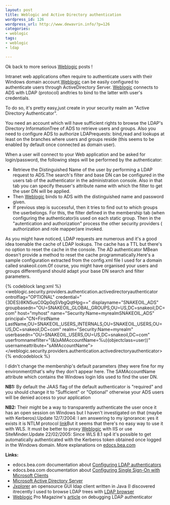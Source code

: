 ```yaml
--- 
layout: post
title: Weblogic and Active Directory authentication
wordpress_id: 126
wordpress_url: http://www.dewavrin.info/?p=126
categories: 
- weblogic
tags:
- weblogic
- ldap

---
```

Ok back to more serious [Weblogic](http://edocs.bea.com/wls/docs81/notes/issues.html "Known issues") posts !

Intranet web applications often require to authenticate users with their Windows domain account.[Weblogic](http://edocs.bea.com/wls/docs81/notes/issues.html "Known issues") can be easily configured to authenticate users through ActiveDirectory Server. [Weblogic](http://edocs.bea.com/wls/docs81/notes/issues.html "Known issues") connects to ADS with LDAP (protocol) andtries to bind to the latter with user's credentials.

To do so, it's pretty easy,just create in your security realm an "Active Directory Authenticator".

You need an account which will have sufficient rights to browse the LDAP's Directory InformationTree of ADS to retrieve users and groups. Also you need to configure ADS to authorize LDAPrequests: bind,read and lookups at least on the branches where users and groups reside (this seems to be enabled by default once connected as domain user).

When a user will connect to your Web application and be asked for login/password, the following steps will be performed by the authenticator:
- Retrieve the Distinguished Name of the user by performing a LDAP request to ADS.The search's filter and base DN can be configured in the users tab of the authenticator in the administration console. Also in that tab you can specify theuser's attribute name with which the filter to get the user DN will be applied.
- Then [Weblogic](http://edocs.bea.com/wls/docs81/notes/issues.html "Known issues") binds to ADS with the distinguished name and password given.
- If previous step is successful, then it tries to find out to which groups the userbelongs. For this, the filter defined in the membership tab (when configuring the authenticator)is used on each static group. Then in the "autentication and authorization" process the other security providers ( authorization and role mapper)are invoked.

As you might have noticed, LDAP requests are numerous and it's a good idea toenable the cache of LDAP lookups. The cache has a TTL but there's no option to reset the cache in the console. The AD authenticator MBean doesn't provide a method to reset the cache programmatically.Here's a sample configuration extracted from the config.xml file I used for a domain called snakeoil.com.Of course, you might have organised your users and groups differentlyand should adapt your base DN search and filter parameters.

{% codeblock lang:xml %}
<weblogic.security.providers.authentication.activedirectoryauthenticator 
ontrolflag="OPTIONAL" credential="{3DES}8KN5usC0Qp0qSVbgQqtHpg==" displayname="SNAKEOIL_ADS" 
groupbasedn="OU=SNAKEOIL_GLOBAL_GROUPS,OU=US,DC=snakeoil,DC=com" host="myhost" 
name="Security:Name=myrealmSNAKEOIL_ADS" principal="CN=FirstName 
LastName,OU=SNAKEOIL_USERS_INTERNALS,OU=SNAKEOIL_USERS,OU=US,DC=snakeoil,DC=com" realm="Security:Name=myrealm" 
userbasedn="OU=SNAKEOIL_USERS,OU=US,DC=snakeoil,DC=com" 
userfromnamefilter="(&amp;(sAMAccountName=%u)(objectclass=user))" 
usernameattribute="sAMAccountName">
</weblogic.security.providers.authentication.activedirectoryauthenticator>
{% endcodeblock %}

I didn't change the membership's default parameters (they were fine for my environment)that's why they don't appear here. The  SAMAccountName attribute which contains the Windows login Idis used to find the user DN.

**NB1:**
By default the JAAS flag of the default authenticator is "required" and you should change it to "Sufficient" or "Optional" otherwise your ADS users will be denied access to your application

**NB2:**
Their might be a way to transparently authenticate the user once it has an open session on Windows but I haven't investigated on that (maybe with Kerberos):Update 12/7/2004: I am answering to my ignorance: yes it exists it is NTLM protocol [link](http://www.luigidragone.com/networking/ntlm.html)But it seems that there's no easy way to use it with WLS. It must be better to proxy [Weblogic](http://edocs.bea.com/wls/docs81/notes/issues.html "Known issues") with IIS or use SiteMinder.Update 22/02/2005: Since WLS 8.1 sp4 it's possible to get automatically authenticated with the Kerberos token obtained once logged in the Windows domain. More explanations on [edocs.bea.com](e-docs.bea.com/wls/docs81/secmanage/sso.html)

**Links:**
- edocs.bea.com documentation about [Configuring LDAP authenticators](http://e-docs.bea.com/wls/docs81/secmanage/providers.html#1172008)
- edocs.bea.com documentation about [Configuring Single Sign-On with Microsoft Clients](e-docs.bea.com/wls/docs81/secmanage/sso.html)
- [Microsoft Active Directory Server](http://www.microsoft.com/windowsserver2003/technologies/directory/activedirectory/default.mspx)
- [Jxplorer](http://pegacat.com/jxplorer/) an opensource GUI ldap client written in Java (I discovered itrecently I used to browse LDAP trees with [LDAP browser](http://www-unix.mcs.anl.gov/~gawor/ldap/)
- [Weblogic](http://edocs.bea.com/wls/docs81/notes/issues.html "Known issues") Pro Magazine's [article](http://www.ftponline.com/weblogicpro/2004_09/magazine/columns/troubleshootersdiary/default_pf.aspx) on debugging LDAP authenticator

